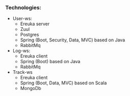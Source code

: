 
### Technologies:

* User-ws:
    * Ereuka server
    * Zuul
    * Postgres
    * Spring (Boot, Security, Data, MVC) based on Java
    * RabbitMq
* Log-ws:
    * Ereuka client
    * Spring (Boot) based on Java
    * RabbitMq
* Track-ws
    * Ereuka client
    * Spring (Boot, Data, MVC) based on Scala
    * MongoDb
 
